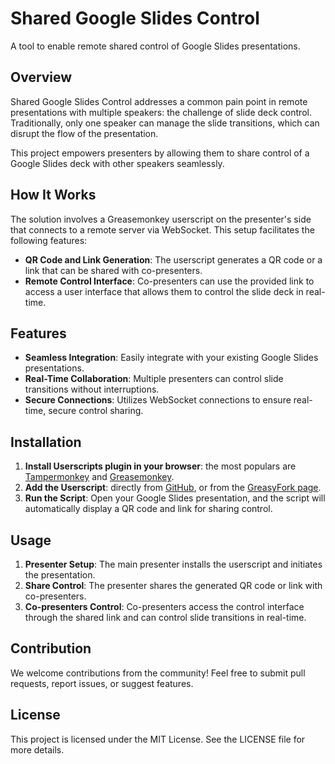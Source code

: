 # Shared Google Slides Control

A tool to enable remote shared control of Google Slides presentations.

## Overview

Shared Google Slides Control addresses a common pain point in remote presentations with multiple speakers: the challenge of slide deck control. Traditionally, only one speaker can manage the slide transitions, which can disrupt the flow of the presentation.

This project empowers presenters by allowing them to share control of a Google Slides deck with other speakers seamlessly.

## How It Works

The solution involves a Greasemonkey userscript on the presenter's side that connects to a remote server via WebSocket. This setup facilitates the following features:

- **QR Code and Link Generation**: The userscript generates a QR code or a link that can be shared with co-presenters.
- **Remote Control Interface**: Co-presenters can use the provided link to access a user interface that allows them to control the slide deck in real-time.

## Features

- **Seamless Integration**: Easily integrate with your existing Google Slides presentations.
- **Real-Time Collaboration**: Multiple presenters can control slide transitions without interruptions.
- **Secure Connections**: Utilizes WebSocket connections to ensure real-time, secure control sharing.

## Installation

1. **Install Userscripts plugin in your browser**: the most populars are [Tampermonkey](https://tampermonkey.net/) and [Greasemonkey](http://www.greasespot.net/).
2. **Add the Userscript**: directly from [GitHub](./userscript/shared-google-slides-control.user.js), or from the [GreasyFork page](https://greasyfork.org/en/scripts/500807-share-google-slides-controls).
3. **Run the Script**: Open your Google Slides presentation, and the script will automatically display a QR code and link for sharing control.

## Usage

1. **Presenter Setup**: The main presenter installs the userscript and initiates the presentation.
2. **Share Control**: The presenter shares the generated QR code or link with co-presenters.
3. **Co-presenters Control**: Co-presenters access the control interface through the shared link and can control slide transitions in real-time.

## Contribution

We welcome contributions from the community! Feel free to submit pull requests, report issues, or suggest features.

## License

This project is licensed under the MIT License. See the LICENSE file for more details.

